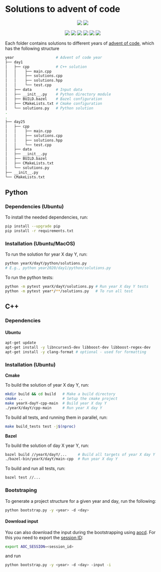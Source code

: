 # Solutions to advent of code
<p align="center">
    <img src="https://img.shields.io/badge/Developed%20and%20tested%20Ubuntu%2020.04-informational"/>
    <a href="https://opensource.org/licenses/MIT">
    <img src="https://img.shields.io/badge/License-MIT-informational"/></a>
</p>
<p align="center">
    <img src="https://github.com/ivobatkovic/advent-of-code/workflows/Python/badge.svg"/>
    <img src="https://img.shields.io/badge/versions-3.8-informational"/>
    <a href="https://github.com/psf/black">
    <img src="https://img.shields.io/badge/code%20style-black-000000.svg"/></a>    
    <img src="https://github.com/ivobatkovic/advent-of-code/workflows/C++/badge.svg"/>
    <img src="https://img.shields.io/badge/standard-c++17-informational"/>
    <img src="https://img.shields.io/badge/clang%20format-google-000000.svg"/>
</p>

Each folder contains solutions to different years of [advent of code](https://adventofcode.com), which has the following structure
```bash
year                   # Advent of code year
├── day1
│   ├── cpp            # C++ solution
│   │    ├── main.cpp
│   │    ├── solutions.cpp
│   │    ├── solutions.hpp
│   │    └── test.cpp
│   ├── data           # Input data
│   ├── __init__.py    # Python directory module
│   ├── BUILD.bazel    # Bazel configuration
│   ├── CMakeLists.txt # Cmake configuration
│   └── solutions.py   # Python solution
.
.
├── day25
│   ├── cpp            
│   │    ├── main.cpp
│   │    ├── solutions.cpp
│   │    ├── solutions.hpp
│   │    └── test.cpp
│   ├── data           
│   ├── __init__.py    
│   ├── BUILD.bazel    
│   ├── CMakeLists.txt 
│   └── solutions.py   
├── __init__.py
└── CMakeLists.txt 
```
## Python
### Dependencies (Ubuntu)
To install the needed dependencies, run:
```bash
pip install --upgrade pip
pip install -r requirements.txt
```
### Installation (Ubuntu/MacOS)
To run the solution for year X day Y, run:
```bash
python yearX/dayY/python/solutions.py 
# E.g., python year2020/day1/python/solutions.py
```

To run the python tests:
```bash
python -m pytest yearX/dayY/solutions.py # Run year X day Y tests
python -m pytest year*/**/solutions.py   # To run all test
```



## C++
### Dependencies
#### Ubuntu
```bash
apt-get update
apt-get install -y libncurses5-dev libboost-dev libboost-regex-dev
apt-get install -y clang-format # optional - used for formatting
``` 
### Installation (Ubuntu)
**Cmake**

To build the solution of year X day Y, run:
```bash
mkdir build && cd build   # Make a build directory
cmake ..                  # Setup the cmake project
make yearX-dayY-cpp-main  # Build year X day Y
./yearX/dayY/cpp-main     # Run year X day Y
```
To build all tests, and running them in parallel, run:
```bash
make build_tests test -j$(nproc)
```

**Bazel** 

To build the solution of day X year Y, run:
```bash
bazel build //yearX/dayY/...     # Build all targets of year X day Y
./bazel-bin/yearX/dayY/main-cpp  # Run year X day Y
```
To build and run all tests, run:
```bash
bazel test //...
```

### Bootstraping
To generate a project structure for a given year and day, run the following:
```bash
python bootstrap.py -y <year> -d <day> 
```

#### Download input 
You can also download the input during the bootstrapping using [aocd](https://github.com/wimglenn/advent-of-code-data). For this you need to export the [session ID](https://github.com/wimglenn/advent-of-code-wim/issues/1):
```bash
export AOC_SESSION=<session_id>
```
and run
```bash
python bootstrap.py -y <year> -d <day> -input -i
```
